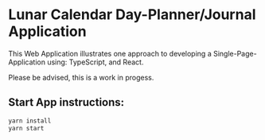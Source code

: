 # Lunar Calendar Day-Planner/Journal Application
This Web Application illustrates one approach to developing a Single-Page-Application using: TypeScript, and React.

Please be advised, this is a work in progess.

## Start App instructions:
```js
yarn install
yarn start
```
